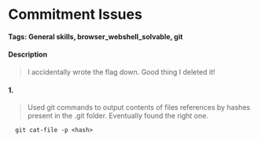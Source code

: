 # Commitment Issues

#### Tags: General skills, browser_webshell_solvable, git

#### Description 
> I accidentally wrote the flag down. Good thing I deleted it!

#### 1. 
> Used git commands to output contents of files references by hashes present in the .git folder. Eventually found the right one. 

``` 
  git cat-file -p <hash>
```